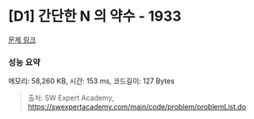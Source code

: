 # [D1] 간단한 N 의 약수 - 1933 

[문제 링크](https://swexpertacademy.com/main/code/problem/problemDetail.do?contestProbId=AV5PhcWaAKIDFAUq) 

### 성능 요약

메모리: 58,260 KB, 시간: 153 ms, 코드길이: 127 Bytes



> 출처: SW Expert Academy, https://swexpertacademy.com/main/code/problem/problemList.do